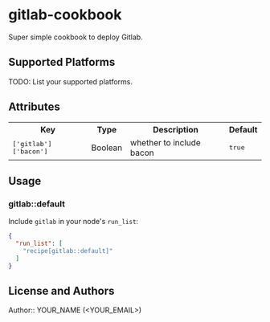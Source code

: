 # gitlab-cookbook

Super simple cookbook to deploy Gitlab.

## Supported Platforms

TODO: List your supported platforms.

## Attributes

<table>
  <tr>
    <th>Key</th>
    <th>Type</th>
    <th>Description</th>
    <th>Default</th>
  </tr>
  <tr>
    <td><tt>['gitlab']['bacon']</tt></td>
    <td>Boolean</td>
    <td>whether to include bacon</td>
    <td><tt>true</tt></td>
  </tr>
</table>

## Usage

### gitlab::default

Include `gitlab` in your node's `run_list`:

```json
{
  "run_list": [
    "recipe[gitlab::default]"
  ]
}
```

## License and Authors

Author:: YOUR_NAME (<YOUR_EMAIL>)
